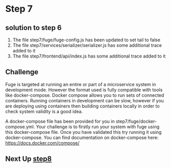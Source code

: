# Step 7

## solution to step 6

1. The file step7/fuge/fuge-config.js has been updated to set tail to false
2. The file step7/services/serializer/serializer.js has some additional trace added to it
2. The file step7/frontend/api/index.js has some additional trace added to it

## Challenge

Fuge is targeted at running an entire or part of a microservice system in
development mode. However the format used is fully compatible with  tools like
docker-compose. Docker compose allows you to run sets of connected containers.
Running containers in development can be slow, however if you are deploying
using containers then building containers locally in order to check system
validity is a good idea.

A docker-compose file has been provided for you in
step7/fuge/docker-compose.yml. Your challenge is to firstly run your system with
fuge using this docker-compose file. Once you have validated this try running it
using docker-compose. You can find documentation on docker-compose here:
https://docs.docker.com/compose/

## Next Up [step8](../step8/README.md)
